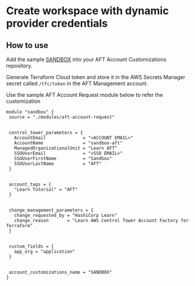 # Create workspace with dynamic provider credentials

## How to use

Add the sample [SANDBOX](./SANDBOX/) into your AFT Account Customizations repository.

Generate Terraform Cloud token and store it in the AWS Secrets Manager secret called `/tfc/token` in the AFT Management account.

Use the sample AFT Account Request module below to refer the customization

```
module "sandbox" {
 source = "./modules/aft-account-request"


 control_tower_parameters = {
   AccountEmail              = "<ACCOUNT EMAIL>"
   AccountName               = "sandbox-aft"
   ManagedOrganizationalUnit = "Learn AFT"
   SSOUserEmail              = "<SSO EMAIL>"
   SSOUserFirstName          = "Sandbox"
   SSOUserLastName           = "AFT"
 }


 account_tags = {
   "Learn Tutorial" = "AFT"
 }


 change_management_parameters = {
   change_requested_by = "HashiCorp Learn"
   change_reason       = "Learn AWS Control Tower Account Factory for Terraform"
 }


 custom_fields = {
   app_org = "application"
 }


 account_customizations_name = "SANDBOX"
}
```